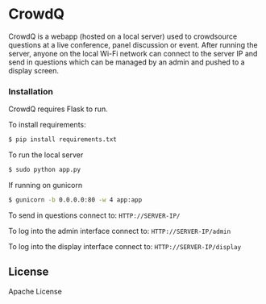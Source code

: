 # CrowdQ

CrowdQ is a webapp (hosted on a local server) used to crowdsource questions at a live conference, panel discussion or event. After running the server, anyone on the local Wi-Fi network can connect to the server IP and send in questions which can be managed by an admin and pushed to a display screen.

### Installation

CrowdQ requires Flask to run.

To install requirements:

```sh
$ pip install requirements.txt
```

To run the local server
```sh
$ sudo python app.py
```

If running on gunicorn
```sh
$ gunicorn -b 0.0.0.0:80 -w 4 app:app
```

To send in questions connect to:
```HTTP://SERVER-IP/ ```

To log into the admin interface connect to:
```HTTP://SERVER-IP/admin ```

To log into the display interface connect to:
```HTTP://SERVER-IP/display ```

License
----
Apache License